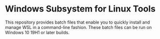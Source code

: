 # Windows Subsystem for Linux Tools

This repository provides batch files that enable you to quickly install and manage WSL in a command-line fashion. These batch files can be run on Windows 10 19H1 or later builds.
